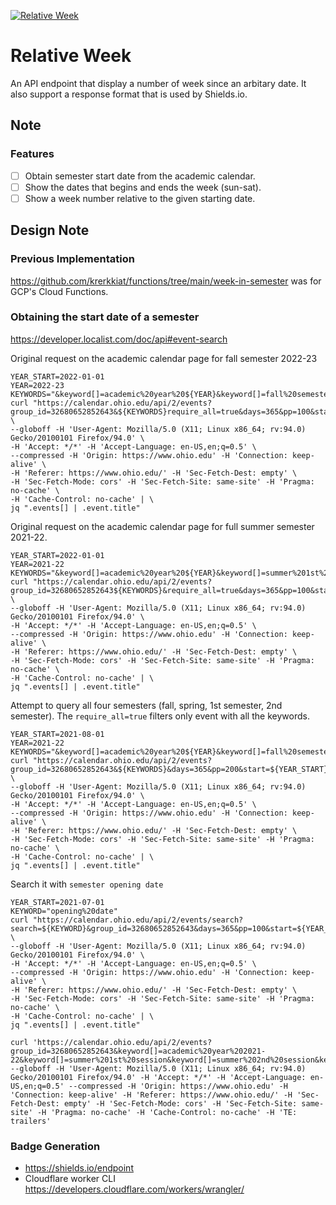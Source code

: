 [![Relative Week](https://img.shields.io/endpoint?url=https://relative-week-nqi7uqnvwa-uk.a.run.app)](https://img.shields.io/endpoint?url=https://relative-week-nqi7uqnvwa-uk.a.run.app)

# Relative Week

An API endpoint that display a number of week since an arbitary date. It also support a response format that is used by Shields.io.

## Note

### Features

- [ ] Obtain semester start date from the academic calendar.
- [ ] Show the dates that begins and ends the week (sun-sat).
- [ ] Show a week number relative to the given starting date.

## Design Note

### Previous Implementation

https://github.com/krerkkiat/functions/tree/main/week-in-semester was for GCP's Cloud Functions.

### Obtaining the start date of a semester

https://developer.localist.com/doc/api#event-search

Original request on the academic calendar page for fall semester 2022-23

```console
YEAR_START=2022-01-01
YEAR=2022-23
KEYWORDS="&keyword[]=academic%20year%20${YEAR}&keyword[]=fall%20semester"
curl "https://calendar.ohio.edu/api/2/events?group_id=32680652852643&${KEYWORDS}require_all=true&days=365&pp=100&start=${YEAR_START}" \
--globoff -H 'User-Agent: Mozilla/5.0 (X11; Linux x86_64; rv:94.0) Gecko/20100101 Firefox/94.0' \
-H 'Accept: */*' -H 'Accept-Language: en-US,en;q=0.5' \
--compressed -H 'Origin: https://www.ohio.edu' -H 'Connection: keep-alive' \
-H 'Referer: https://www.ohio.edu/' -H 'Sec-Fetch-Dest: empty' \
-H 'Sec-Fetch-Mode: cors' -H 'Sec-Fetch-Site: same-site' -H 'Pragma: no-cache' \
-H 'Cache-Control: no-cache' | \
jq ".events[] | .event.title"
```

Original request on the academic calendar page for full summer semester 2021-22.

```console
YEAR_START=2022-01-01
YEAR=2021-22
KEYWORDS="&keyword[]=academic%20year%20${YEAR}&keyword[]=summer%201st%20session&keyword[]=summer%202nd%20session&keyword[]=summer%20full%20semester"
curl "https://calendar.ohio.edu/api/2/events?group_id=32680652852643${KEYWORDS}&require_all=true&days=365&pp=100&start=${YEAR_START}" \
--globoff -H 'User-Agent: Mozilla/5.0 (X11; Linux x86_64; rv:94.0) Gecko/20100101 Firefox/94.0' \
-H 'Accept: */*' -H 'Accept-Language: en-US,en;q=0.5' \
--compressed -H 'Origin: https://www.ohio.edu' -H 'Connection: keep-alive' \
-H 'Referer: https://www.ohio.edu/' -H 'Sec-Fetch-Dest: empty' \
-H 'Sec-Fetch-Mode: cors' -H 'Sec-Fetch-Site: same-site' -H 'Pragma: no-cache' \
-H 'Cache-Control: no-cache' | \
jq ".events[] | .event.title"
```

Attempt to query all four semesters (fall, spring, 1st semester, 2nd semester). The `require_all=true` filters only event with all the keywords.

```console
YEAR_START=2021-08-01
YEAR=2021-22
KEYWORDS="&keyword[]=academic%20year%20${YEAR}&keyword[]=fall%20semester&keyword[]=spring%20semester&keyword[]=summer%201st%20session&keyword[]=summer%202nd%20session&keyword[]=summer%20full%20semester"
curl "https://calendar.ohio.edu/api/2/events?group_id=32680652852643&${KEYWORDS}&days=365&pp=200&start=${YEAR_START}" \
--globoff -H 'User-Agent: Mozilla/5.0 (X11; Linux x86_64; rv:94.0) Gecko/20100101 Firefox/94.0' \
-H 'Accept: */*' -H 'Accept-Language: en-US,en;q=0.5' \
--compressed -H 'Origin: https://www.ohio.edu' -H 'Connection: keep-alive' \
-H 'Referer: https://www.ohio.edu/' -H 'Sec-Fetch-Dest: empty' \
-H 'Sec-Fetch-Mode: cors' -H 'Sec-Fetch-Site: same-site' -H 'Pragma: no-cache' \
-H 'Cache-Control: no-cache' | \
jq ".events[] | .event.title"
```

Search it with `semester opening date`

```console
YEAR_START=2021-07-01
KEYWORD="opening%20date"
curl "https://calendar.ohio.edu/api/2/events/search?search=${KEYWORD}&group_id=32680652852643&days=365&pp=100&start=${YEAR_START}" \
--globoff -H 'User-Agent: Mozilla/5.0 (X11; Linux x86_64; rv:94.0) Gecko/20100101 Firefox/94.0' \
-H 'Accept: */*' -H 'Accept-Language: en-US,en;q=0.5' \
--compressed -H 'Origin: https://www.ohio.edu' -H 'Connection: keep-alive' \
-H 'Referer: https://www.ohio.edu/' -H 'Sec-Fetch-Dest: empty' \
-H 'Sec-Fetch-Mode: cors' -H 'Sec-Fetch-Site: same-site' -H 'Pragma: no-cache' \
-H 'Cache-Control: no-cache' | \
jq ".events[] | .event.title"
```

```console
curl 'https://calendar.ohio.edu/api/2/events?group_id=32680652852643&keyword[]=academic%20year%202021-22&keyword[]=summer%201st%20session&keyword[]=summer%202nd%20session&keyword[]=summer%20full%20semester&days=365&pp=100' --globoff -H 'User-Agent: Mozilla/5.0 (X11; Linux x86_64; rv:94.0) Gecko/20100101 Firefox/94.0' -H 'Accept: */*' -H 'Accept-Language: en-US,en;q=0.5' --compressed -H 'Origin: https://www.ohio.edu' -H 'Connection: keep-alive' -H 'Referer: https://www.ohio.edu/' -H 'Sec-Fetch-Dest: empty' -H 'Sec-Fetch-Mode: cors' -H 'Sec-Fetch-Site: same-site' -H 'Pragma: no-cache' -H 'Cache-Control: no-cache' -H 'TE: trailers'
```

### Badge Generation

- https://shields.io/endpoint
- Cloudflare worker CLI https://developers.cloudflare.com/workers/wrangler/
